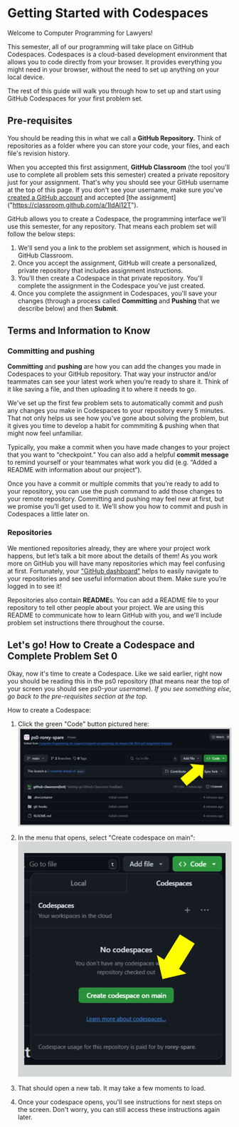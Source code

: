 # Getting Started with Codespaces

Welcome to Computer Programming for Lawyers!

This semester, all of our programming will take place on GitHub Codespaces. Codespaces is a cloud-based development environment that allows you to code directly from your browser. It provides everything you might need in your browser, without the need to set up anything on your local device.

The rest of this guide will walk you through how to set up and start using GitHub Codespaces for your first problem set.

## Pre-requisites

You should be reading this in what we call a **GitHub Repository.** Think of repositories as a folder where you can store your code, your files, and each file's revision history. 

When you accepted this first assignment, **GitHub Classroom** (the tool you'll use to complete all problem sets this semester) created a private repository just for your assignment. That's why you should see your GitHub username at the top of this page. If you don't see your username, make sure you've [created a GitHub account]("https://github.com/join") and accepted [the assignment] ("https://classroom.github.com/a/1IdAl12T").

GitHub allows you to create a Codespace, the programming interface we'll use this semester, for any repository. That means each problem set will follow the below steps:
1. We'll send you a link to the problem set assignment, which is housed in GitHub Classroom.
2. Once you accept the assignment, GitHub will create a personalized, private repository that includes assignment instructions.
3. You'll then create a Codespace in that private repository. You'll complete the assignment in the Codespace you've just created.
4. Once you complete the assignment in Codespaces, you'll save your changes (through a process called **Committing** and **Pushing** that we describe below) and then **Submit**. 


## Terms and Information to Know

### Committing and pushing
**Committing** and **pushing** are how you can add the changes you made in Codespaces to your GitHub repository. That way your instructor and/or teammates can see your latest work when you’re ready to share it. Think of it like saving a file, and then uploading it to where it needs to go. 

We've set up the first few problem sets to automatically commit and push any changes you make in Codespaces to your repository every 5 minutes. That not only helps us see how you've gone about solving the problem, but it gives you time to develop a habit for commmiting & pushing when that might now feel unfamiliar.

Typically, you make a commit when you have made changes to your project that you want to “checkpoint.” You can also add a helpful **commit message** to remind yourself or your teammates what work you did (e.g. “Added a README with information about our project”).

Once you have a commit or multiple commits that you’re ready to add to your repository, you can use the push command to add those changes to your remote repository. Committing and pushing may feel new at first, but we promise you’ll get used to it. We'll show you how to commit and push in Codespaces a little later on.

### Repositories 
We mentioned repositories already, they are where your project work happens, but let’s talk a bit more about the details of them! As you work more on GitHub you will have many repositories which may feel confusing at first. Fortunately, your ["GitHub dashboard"](https://docs.github.com/en/github/setting-up-and-managing-your-github-user-account/about-your-personal-dashboard) helps to easily navigate to your repositories and see useful information about them. Make sure you’re logged in to see it!

Repositories also contain **README**s. You can add a README file to your repository to tell other people about your project. We are using this README to communicate how to learn GitHub with you, and we'll include problem set instructions there throughout the course.

## Let's go! How to Create a Codespace and Complete Problem Set 0
Okay, now it's time to create a Codespace. Like we said earlier, right now you should be reading this in the ps0 repository (that means near the top of your screen you should see ps0-*your username*). *If you see something else, go back to the pre-requisites section at the top.*

How to create a Codespace:
1. Click the green "Code" button pictured here:
![codespaces-step1](images/codespaces-step1.png)

2. In the menu that opens, select "Create codespace on main": 
![codespaces-step2](images/codespaces-step2.png)

3. That should open a new tab. It may take a few moments to load.
4. Once your codespace opens, you'll see instructions for next steps on the screen. Don't worry, you can still access these instructions again later.
